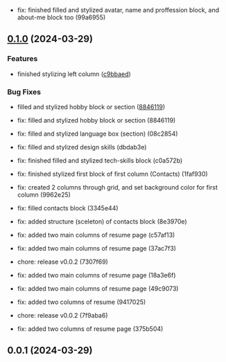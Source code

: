 

* fix: finished filled and stylized avatar, name and proffession block, and about-me block too (99a6955)

## [0.1.0](https://github.com/vitalik203/Resume_eight/compare/0.0.9...0.1.0) (2024-03-29)


### Features

* finished stylizing left column ([c9bbaed](https://github.com/vitalik203/Resume_eight/commit/c9bbaed4872bb1f6ef300f4033fdce98bdbf15f8))


### Bug Fixes

* filled and stylized hobby block or section ([8846119](https://github.com/vitalik203/Resume_eight/commit/884611971a1ae8b8c15c54052734a8d7581572e8))

* fix: filled and stylized hobby block or section (8846119)

* fix: filled and stylized language box (section) (08c2854)

* fix: filled and stylized design skills (dbdab3e)

* fix: finished filled and stylized tech-skills block (c0a572b)

* fix: finished stylized first block of first column (Contacts) (1faf930)

* fix: created 2 columns through grid, and set background color for first column (9962e25)

* fix: filled contacts block (3345e44)

* fix: added structure (sceleton) of contacts block (8e3970e)

* fix: added two main columns of resume page (c57af13)
* fix: added two main columns of resume page (37ac7f3)
* chore: release v0.0.2 (7307f69)
* fix: added two main columns of resume page (18a3e6f)
* fix: added two main columns of resume page (49c9073)
* fix: added two columns of resume (9417025)
* chore: release v0.0.2 (7f9aba6)
* fix: added two columns of resume page (375b504)

## 0.0.1 (2024-03-29)